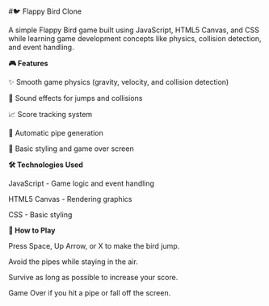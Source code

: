 

 #🐦 Flappy Bird Clone 

A simple Flappy Bird game built using JavaScript, HTML5 Canvas, and CSS while learning game development concepts like physics, collision detection, and event handling.


**🎮 Features**

✨ Smooth game physics (gravity, velocity, and collision detection)

🎵 Sound effects for jumps and collisions

📈 Score tracking system

🔄 Automatic pipe generation

🎨 Basic styling and game over screen



**🛠️ Technologies Used**

JavaScript - Game logic and event handling

HTML5 Canvas - Rendering graphics

CSS - Basic styling



**🚀 How to Play**

Press Space, Up Arrow, or X to make the bird jump.

Avoid the pipes while staying in the air.

Survive as long as possible to increase your score.

Game Over if you hit a pipe or fall off the screen.

